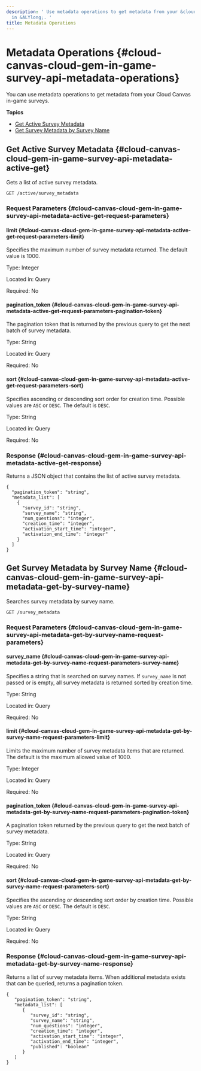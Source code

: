 ```yaml
---
description: ' Use metadata operations to get metadata from your &cloud; in-game surveys
  in &ALYlong;. '
title: Metadata Operations
---
```

# Metadata Operations {#cloud-canvas-cloud-gem-in-game-survey-api-metadata-operations}

You can use metadata operations to get metadata from your Cloud Canvas in\-game surveys\.

**Topics**
+ [Get Active Survey Metadata](#cloud-canvas-cloud-gem-in-game-survey-api-metadata-active-get)
+ [Get Survey Metadata by Survey Name](#cloud-canvas-cloud-gem-in-game-survey-api-metadata-get-by-survey-name)

## Get Active Survey Metadata {#cloud-canvas-cloud-gem-in-game-survey-api-metadata-active-get}

Gets a list of active survey metadata\.

```
GET /active/survey_metadata
```

### Request Parameters {#cloud-canvas-cloud-gem-in-game-survey-api-metadata-active-get-request-parameters}

#### limit {#cloud-canvas-cloud-gem-in-game-survey-api-metadata-active-get-request-parameters-limit}

Specifies the maximum number of survey metadata returned\. The default value is 1000\.

Type: Integer

Located in: Query

Required: No

#### pagination\_token {#cloud-canvas-cloud-gem-in-game-survey-api-metadata-active-get-request-parameters-pagination-token}

The pagination token that is returned by the previous query to get the next batch of survey metadata\.

Type: String

Located in: Query

Required: No

#### sort {#cloud-canvas-cloud-gem-in-game-survey-api-metadata-active-get-request-parameters-sort}

Specifies ascending or descending sort order for creation time\. Possible values are `ASC` or `DESC`\. The default is `DESC`\.

Type: String

Located in: Query

Required: No

### Response {#cloud-canvas-cloud-gem-in-game-survey-api-metadata-active-get-response}

Returns a JSON object that contains the list of active survey metadata\.

```
{
  "pagination_token": "string",
  "metadata_list": [
    {
      "survey_id": "string",
      "survey_name": "string",
      "num_questions": "integer",
      "creation_time": "integer",
      "activation_start_time": "integer",
      "activation_end_time": "integer"
    }
  ]
}
```

## Get Survey Metadata by Survey Name {#cloud-canvas-cloud-gem-in-game-survey-api-metadata-get-by-survey-name}

Searches survey metadata by survey name\.

```
GET /survey_metadata
```

### Request Parameters {#cloud-canvas-cloud-gem-in-game-survey-api-metadata-get-by-survey-name-request-parameters}

#### survey\_name {#cloud-canvas-cloud-gem-in-game-survey-api-metadata-get-by-survey-name-request-parameters-survey-name}

Specifies a string that is searched on survey names\. If `survey_name` is not passed or is empty, all survey metadata is returned sorted by creation time\.

Type: String

Located in: Query

Required: No

#### limit {#cloud-canvas-cloud-gem-in-game-survey-api-metadata-get-by-survey-name-request-parameters-limit}

Limits the maximum number of survey metadata items that are returned\. The default is the maximum allowed value of 1000\.

Type: Integer

Located in: Query

Required: No

#### pagination\_token {#cloud-canvas-cloud-gem-in-game-survey-api-metadata-get-by-survey-name-request-parameters-pagination-token}

A pagination token returned by the previous query to get the next batch of survey metadata\.

Type: String

Located in: Query

Required: No

#### sort {#cloud-canvas-cloud-gem-in-game-survey-api-metadata-get-by-survey-name-request-parameters-sort}

Specifies the ascending or descending sort order by creation time\. Possible values are `ASC` or `DESC`\. The default is `DESC`\.

Type: String

Located in: Query

Required: No

### Response {#cloud-canvas-cloud-gem-in-game-survey-api-metadata-get-by-survey-name-response}

Returns a list of survey metadata items\. When additional metadata exists that can be queried, returns a pagination token\.

```
{
   "pagination_token": "string",
   "metadata_list": [
      {
         "survey_id": "string",
         "survey_name": "string",
         "num_questions": "integer",
         "creation_time": "integer",
         "activation_start_time": "integer",
         "activation_end_time": "integer",
         "published": "boolean"
      }
   ]
}
```